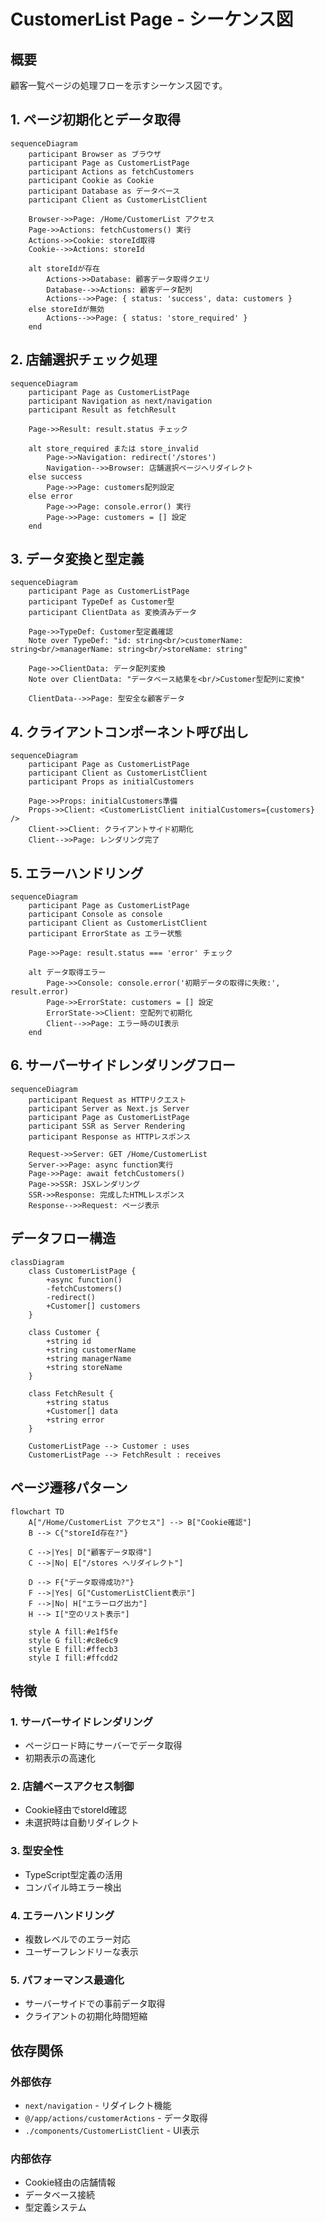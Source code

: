# CustomerList Page - シーケンス図

## 概要
顧客一覧ページの処理フローを示すシーケンス図です。

## 1. ページ初期化とデータ取得

```mermaid
sequenceDiagram
    participant Browser as ブラウザ
    participant Page as CustomerListPage
    participant Actions as fetchCustomers
    participant Cookie as Cookie
    participant Database as データベース
    participant Client as CustomerListClient

    Browser->>Page: /Home/CustomerList アクセス
    Page->>Actions: fetchCustomers() 実行
    Actions->>Cookie: storeId取得
    Cookie-->>Actions: storeId
    
    alt storeIdが存在
        Actions->>Database: 顧客データ取得クエリ
        Database-->>Actions: 顧客データ配列
        Actions-->>Page: { status: 'success', data: customers }
    else storeIdが無効
        Actions-->>Page: { status: 'store_required' }
    end
```

## 2. 店舗選択チェック処理

```mermaid
sequenceDiagram
    participant Page as CustomerListPage
    participant Navigation as next/navigation
    participant Result as fetchResult

    Page->>Result: result.status チェック
    
    alt store_required または store_invalid
        Page->>Navigation: redirect('/stores')
        Navigation-->>Browser: 店舗選択ページへリダイレクト
    else success
        Page->>Page: customers配列設定
    else error
        Page->>Page: console.error() 実行
        Page->>Page: customers = [] 設定
    end
```

## 3. データ変換と型定義

```mermaid
sequenceDiagram
    participant Page as CustomerListPage
    participant TypeDef as Customer型
    participant ClientData as 変換済みデータ

    Page->>TypeDef: Customer型定義確認
    Note over TypeDef: "id: string<br/>customerName: string<br/>managerName: string<br/>storeName: string"
    
    Page->>ClientData: データ配列変換
    Note over ClientData: "データベース結果を<br/>Customer型配列に変換"
    
    ClientData-->>Page: 型安全な顧客データ
```

## 4. クライアントコンポーネント呼び出し

```mermaid
sequenceDiagram
    participant Page as CustomerListPage
    participant Client as CustomerListClient
    participant Props as initialCustomers

    Page->>Props: initialCustomers準備
    Props->>Client: <CustomerListClient initialCustomers={customers} />
    Client->>Client: クライアントサイド初期化
    Client-->>Page: レンダリング完了
```

## 5. エラーハンドリング

```mermaid
sequenceDiagram
    participant Page as CustomerListPage
    participant Console as console
    participant Client as CustomerListClient
    participant ErrorState as エラー状態

    Page->>Page: result.status === 'error' チェック
    
    alt データ取得エラー
        Page->>Console: console.error('初期データの取得に失敗:', result.error)
        Page->>ErrorState: customers = [] 設定
        ErrorState->>Client: 空配列で初期化
        Client-->>Page: エラー時のUI表示
    end
```

## 6. サーバーサイドレンダリングフロー

```mermaid
sequenceDiagram
    participant Request as HTTPリクエスト
    participant Server as Next.js Server
    participant Page as CustomerListPage
    participant SSR as Server Rendering
    participant Response as HTTPレスポンス

    Request->>Server: GET /Home/CustomerList
    Server->>Page: async function実行
    Page->>Page: await fetchCustomers()
    Page->>SSR: JSXレンダリング
    SSR->>Response: 完成したHTMLレスポンス
    Response-->>Request: ページ表示
```

## データフロー構造

```mermaid
classDiagram
    class CustomerListPage {
        +async function()
        -fetchCustomers()
        -redirect()
        +Customer[] customers
    }
    
    class Customer {
        +string id
        +string customerName
        +string managerName
        +string storeName
    }
    
    class FetchResult {
        +string status
        +Customer[] data
        +string error
    }
    
    CustomerListPage --> Customer : uses
    CustomerListPage --> FetchResult : receives
```

## ページ遷移パターン

```mermaid
flowchart TD
    A["/Home/CustomerList アクセス"] --> B["Cookie確認"]
    B --> C{"storeId存在?"}
    
    C -->|Yes| D["顧客データ取得"]
    C -->|No| E["/stores へリダイレクト"]
    
    D --> F{"データ取得成功?"}
    F -->|Yes| G["CustomerListClient表示"]
    F -->|No| H["エラーログ出力"]
    H --> I["空のリスト表示"]
    
    style A fill:#e1f5fe
    style G fill:#c8e6c9
    style E fill:#ffecb3
    style I fill:#ffcdd2

```

## 特徴

### 1. サーバーサイドレンダリング
- ページロード時にサーバーでデータ取得
- 初期表示の高速化

### 2. 店舗ベースアクセス制御
- Cookie経由でstoreId確認
- 未選択時は自動リダイレクト

### 3. 型安全性
- TypeScript型定義の活用
- コンパイル時エラー検出

### 4. エラーハンドリング
- 複数レベルでのエラー対応
- ユーザーフレンドリーな表示

### 5. パフォーマンス最適化
- サーバーサイドでの事前データ取得
- クライアントの初期化時間短縮

## 依存関係

### 外部依存
- `next/navigation` - リダイレクト機能
- `@/app/actions/customerActions` - データ取得
- `./components/CustomerListClient` - UI表示

### 内部依存
- Cookie経由の店舗情報
- データベース接続
- 型定義システム